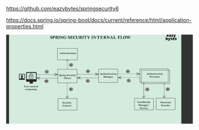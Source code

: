https://github.com/eazybytes/springsecurity6

https://docs.spring.io/spring-boot/docs/current/reference/html/application-properties.html

![img.png](img.png)